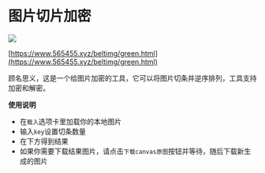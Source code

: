 # 图片切片加密

![](https://s2.loli.net/2025/06/19/JgliQekntm9GS4j.png)

[https://www.565455.xyz/beltimg/green.html](https://www.565455.xyz/beltimg/green.html)

顾名思义，这是一个给图片加密的工具，它可以将图片切条并逆序排列，工具支持加密和解密。

**使用说明**

- 在`载入`选项卡里加载你的本地图片
- 输入`key`设置切条数量
- 在下方得到结果
- 如果你需要下载结果图片，请点击`下载canvas原图`按钮并等待，随后下载新生成的图片